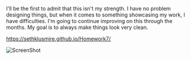 I'll be the first to admit that this isn't my strength. I have no problem designing things, but when it comes to something showcasing my work, I have difficulties. I'm going to continue improving on this through the months. My goal is to always make things look very clean.

https://sethklusmire.github.io/Homework7/

![ScreenShot](https://raw.github.com/sethklusmire/Homework7/master/ScreenShot7.png)